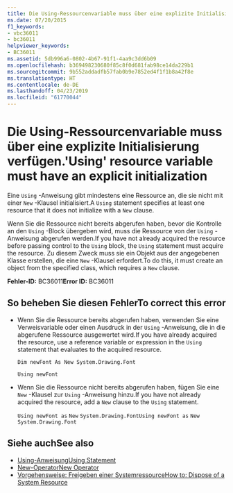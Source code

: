 ```yaml
---
title: Die Using-Ressourcenvariable muss über eine explizite Initialisierung verfügen.
ms.date: 07/20/2015
f1_keywords:
- vbc36011
- bc36011
helpviewer_keywords:
- BC36011
ms.assetid: 5db996a6-0802-4b67-91f1-4aa9c3dd6b09
ms.openlocfilehash: b369498230680f85c8f0d681fab98ce14da229b1
ms.sourcegitcommit: 9b552addadfb57fab0b9e7852ed4f1f1b8a42f8e
ms.translationtype: HT
ms.contentlocale: de-DE
ms.lasthandoff: 04/23/2019
ms.locfileid: "61770044"
---
```

# <a name="using-resource-variable-must-have-an-explicit-initialization"></a><span data-ttu-id="8b677-102">Die Using-Ressourcenvariable muss über eine explizite Initialisierung verfügen.</span><span class="sxs-lookup"><span data-stu-id="8b677-102">'Using' resource variable must have an explicit initialization</span></span>
<span data-ttu-id="8b677-103">Eine `Using` -Anweisung gibt mindestens eine Ressource an, die sie nicht mit einer `New` -Klausel initialisiert.</span><span class="sxs-lookup"><span data-stu-id="8b677-103">A `Using` statement specifies at least one resource that it does not initialize with a `New` clause.</span></span>  
  
 <span data-ttu-id="8b677-104">Wenn Sie die Ressource nicht bereits abgerufen haben, bevor die Kontrolle an den `Using` -Block übergeben wird, muss die Ressource von der `Using` -Anweisung abgerufen werden.</span><span class="sxs-lookup"><span data-stu-id="8b677-104">If you have not already acquired the resource before passing control to the `Using` block, the `Using` statement must acquire the resource.</span></span> <span data-ttu-id="8b677-105">Zu diesem Zweck muss sie ein Objekt aus der angegebenen Klasse erstellen, die eine `New` -Klausel erfordert.</span><span class="sxs-lookup"><span data-stu-id="8b677-105">To do this, it must create an object from the specified class, which requires a `New` clause.</span></span>  
  
 <span data-ttu-id="8b677-106">**Fehler-ID:** BC36011</span><span class="sxs-lookup"><span data-stu-id="8b677-106">**Error ID:** BC36011</span></span>  
  
## <a name="to-correct-this-error"></a><span data-ttu-id="8b677-107">So beheben Sie diesen Fehler</span><span class="sxs-lookup"><span data-stu-id="8b677-107">To correct this error</span></span>  
  
- <span data-ttu-id="8b677-108">Wenn Sie die Ressource bereits abgerufen haben, verwenden Sie eine Verweisvariable oder einen Ausdruck in der `Using` -Anweisung, die in die abgerufene Ressource ausgewertet wird.</span><span class="sxs-lookup"><span data-stu-id="8b677-108">If you have already acquired the resource, use a reference variable or expression in the `Using` statement that evaluates to the acquired resource.</span></span>  
  
     `Dim newFont As New System.Drawing.Font`  
  
     `Using newFont`  
  
- <span data-ttu-id="8b677-109">Wenn Sie die Ressource nicht bereits abgerufen haben, fügen Sie eine `New` -Klausel zur `Using` -Anweisung hinzu.</span><span class="sxs-lookup"><span data-stu-id="8b677-109">If you have not already acquired the resource, add a `New` clause to the `Using` statement.</span></span>  
  
     <span data-ttu-id="8b677-110">`Using newFont as`   `New`   `System.Drawing.Font`</span><span class="sxs-lookup"><span data-stu-id="8b677-110">`Using newFont as`   `New`   `System.Drawing.Font`</span></span>  
  
## <a name="see-also"></a><span data-ttu-id="8b677-111">Siehe auch</span><span class="sxs-lookup"><span data-stu-id="8b677-111">See also</span></span>

- [<span data-ttu-id="8b677-112">Using-Anweisung</span><span class="sxs-lookup"><span data-stu-id="8b677-112">Using Statement</span></span>](../../visual-basic/language-reference/statements/using-statement.md)
- [<span data-ttu-id="8b677-113">New-Operator</span><span class="sxs-lookup"><span data-stu-id="8b677-113">New Operator</span></span>](../../visual-basic/language-reference/operators/new-operator.md)
- [<span data-ttu-id="8b677-114">Vorgehensweise: Freigeben einer Systemressource</span><span class="sxs-lookup"><span data-stu-id="8b677-114">How to: Dispose of a System Resource</span></span>](../../visual-basic/programming-guide/language-features/control-flow/how-to-dispose-of-a-system-resource.md)
